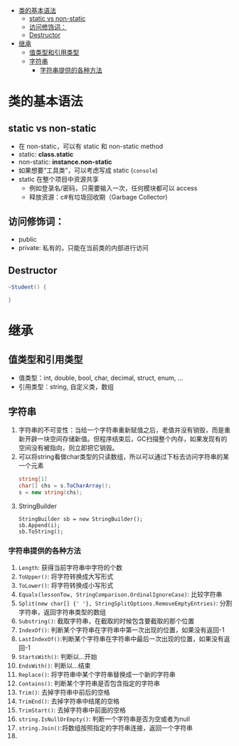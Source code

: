 
<!-- @import "[TOC]" {cmd="toc" depthFrom=1 depthTo=6 orderedList=false} -->

<!-- code_chunk_output -->

- [类的基本语法](#类的基本语法)
  - [static vs non-static](#static-vs-non-static)
  - [访问修饰词：](#访问修饰词)
  - [Destructor](#destructor)
- [继承](#继承)
  - [值类型和引用类型](#值类型和引用类型)
  - [字符串](#字符串)
    - [字符串提供的各种方法](#字符串提供的各种方法)

<!-- /code_chunk_output -->

# 类的基本语法
## static vs non-static
- 在 non-static，可以有 static 和 non-static method
- static: **class.static**
- non-static: **instance.non-static**
- 如果想要“工具类”，可以考虑写成 static (`console`)
- static 在整个项目中资源共享
  - 例如登录名/密码，只需要输入一次，任何模块都可以 access 
  - 释放资源：c#有垃圾回收期（Garbage Collector)

## 访问修饰词：
- public
- private: 私有的，只能在当前类的内部进行访问
  

## Destructor
  ```cs
  ~Student() {
    
  }
  ```

# 继承
## 值类型和引用类型
- 值类型：int, double, bool, char, decimal, struct, enum, ...
- 引用类型：string, 自定义类，数组
  
## 字符串
1. 字符串的不可变性：当给一个字符串重新赋值之后，老值并没有销毁，而是重新开辟一块空间存储新值。但程序结束后，GC扫描整个内存，如果发现有的空间没有被指向，则立即把它销毁。
2. 可以将string看做char类型的只读数组，所以可以通过下标去访问字符串的某一个元素
   ```cs
   string[1]
   char[] chs = s.ToCharArray();
   s = new string(chs);
   ```
3. StringBuilder
   ```
   StringBuilder sb = new StringBuilder();
   sb.Append(i);
   sb.ToString();
   ```
### 字符串提供的各种方法
1. `Length`: 获得当前字符串中字符的个数
2. `ToUpper()`: 将字符转换成大写形式
3. `ToLower()`: 将字符转换成小写形式
4. `Equals(lessonTow, StringComparison.OrdinalIgnoreCase)`: 比较字符串
5. `Split(new char[] {' '}, StringSplitOptions.RemoveEmptyEntries)`: 分割字符串，返回字符串类型的数组
6. `Substring()`: 截取字符串，在截取的时候包含要截取的那个位置
7. `IndexOf()`: 判断某个字符串在字符串中第一次出现的位置，如果没有返回-1
8. `LastIndexOf()`:判断某个字符串在字符串中最后一次出现的位置，如果没有返回-1
9. `StartsWith()`: 判断以...开始
10. `EndsWith()`: 判断以...结束
11. `Replace()`: 将字符串中某个字符串替换成一个新的字符串
12. `Contains()`: 判断某个字符串是否包含指定的字符串
13. `Trim()`: 去掉字符串中前后的空格
14. `TrimEnd()`: 去掉字符串中结尾的空格
15. `TrimStart()`: 去掉字符串中前面的空格
16. `string.IsNullOrEmpty()`: 判断一个字符串是否为空或者为null
17. `string.Join()`:将数组按照指定的字符串连接，返回一个字符串
18. 
  